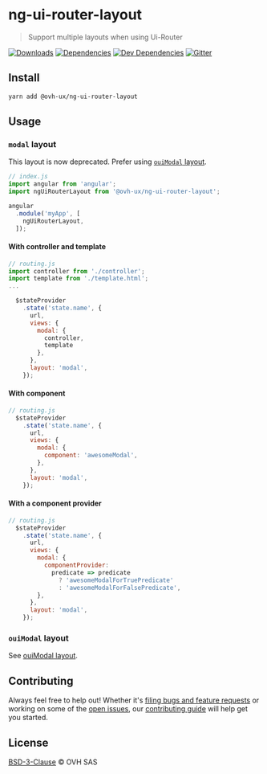 # ng-ui-router-layout

> Support multiple layouts when using Ui-Router

[![Downloads](https://badgen.net/npm/dt/@ovh-ux/ng-ui-router-layout)](https://npmjs.com/package/@ovh-ux/ng-ui-router-layout) [![Dependencies](https://badgen.net/david/dep/ovh-ux/manager/packages/components/ng-ui-router-layout)](https://npmjs.com/package/@ovh-ux/ng-ui-router-layout?activeTab=dependencies) [![Dev Dependencies](https://badgen.net/david/dev/ovh-ux/manager/packages/components/ng-ui-router-layout)](https://npmjs.com/package/@ovh-ux/ng-ui-router-layout?activeTab=dependencies) [![Gitter](https://badgen.net/badge/gitter/ovh-ux/blue?icon=gitter)](https://gitter.im/ovh/ux)

## Install

```sh
yarn add @ovh-ux/ng-ui-router-layout
```
## Usage

### `modal` layout

This layout is now deprecated. Prefer using [`ouiModal` layout](ovh-ux/manager/tree/master/packages/components/ng-ui-router-layout/src/oui-modal/README.md).

```js
// index.js
import angular from 'angular';
import ngUiRouterLayout from '@ovh-ux/ng-ui-router-layout';

angular
  .module('myApp', [
    ngUiRouterLayout,
  ]);
```

#### With controller and template

```js
// routing.js
import controller from './controller';
import template from './template.html';
...

  $stateProvider
    .state('state.name', {
      url,
      views: {
        modal: {
          controller,
          template
        },
      },
      layout: 'modal',
    });
```

#### With component

```js
// routing.js
  $stateProvider
    .state('state.name', {
      url,
      views: {
        modal: {
          component: 'awesomeModal',
        },
      },
      layout: 'modal',
    });
```

#### With a component provider

```js
// routing.js
  $stateProvider
    .state('state.name', {
      url,
      views: {
        modal: {
          componentProvider:
            predicate => predicate
              ? 'awesomeModalForTruePredicate'
              : 'awesomeModalForFalsePredicate',
        },
      },
      layout: 'modal',
    });
```

### `ouiModal` layout

See [ouiModal layout](src/oui-modal/README.md).


## Contributing

Always feel free to help out! Whether it's [filing bugs and feature requests](https://github.com/ovh-ux/manager/issues/new) or working on some of the [open issues](https://github.com/ovh-ux/manager/issues), our [contributing guide](https://github.com/ovh-ux/manager/blob/master/CONTRIBUTING.md) will help get you started.

## License

[BSD-3-Clause](LICENSE) © OVH SAS
